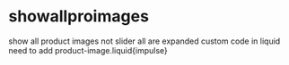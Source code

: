# showallproimages
show all product images not slider all are expanded custom code in liquid need to add product-image.liquid{impulse}
